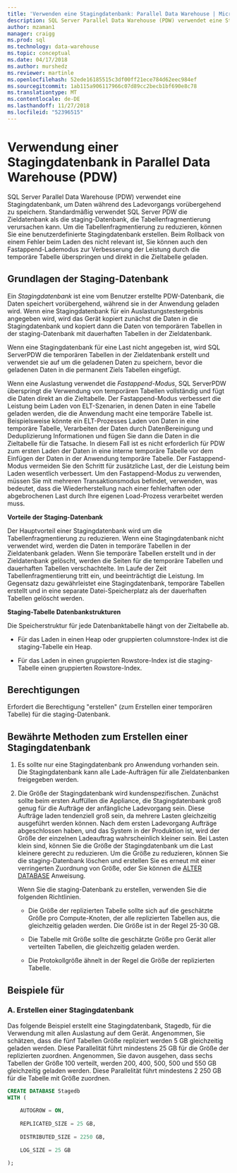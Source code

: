 ```yaml
---
title: 'Verwenden eine Stagingdatenbank: Parallel Data Warehouse | Microsoft-Dokumentation'
description: SQL Server Parallel Data Warehouse (PDW) verwendet eine Stagingdatenbank, um Daten während des Ladevorgangs vorübergehend zu speichern.
author: mzaman1
manager: craigg
ms.prod: sql
ms.technology: data-warehouse
ms.topic: conceptual
ms.date: 04/17/2018
ms.author: murshedz
ms.reviewer: martinle
ms.openlocfilehash: 52ede16185515c3df00ff21ece784d62eec984ef
ms.sourcegitcommit: 1ab115a906117966c07d89cc2becb1bf690e8c78
ms.translationtype: MT
ms.contentlocale: de-DE
ms.lasthandoff: 11/27/2018
ms.locfileid: "52396515"
---
```

# <a name="using-a-staging-database-in-parallel-data-warehouse-pdw"></a>Verwendung einer Stagingdatenbank in Parallel Data Warehouse (PDW)
SQL Server Parallel Data Warehouse (PDW) verwendet eine Stagingdatenbank, um Daten während des Ladevorgangs vorübergehend zu speichern. Standardmäßig verwendet SQL Server PDW die Zieldatenbank als die staging-Datenbank, die Tabellenfragmentierung verursachen kann. Um die Tabellenfragmentierung zu reduzieren, können Sie eine benutzerdefinierte Stagingdatenbank erstellen. Beim Rollback von einem Fehler beim Laden des nicht relevant ist, Sie können auch den Fastappend-Lademodus zur Verbesserung der Leistung durch die temporäre Tabelle überspringen und direkt in die Zieltabelle geladen.  
  
## <a name="StagingDatabase"></a>Grundlagen der Staging-Datenbank  
Ein *Stagingdatenbank* ist eine vom Benutzer erstellte PDW-Datenbank, die Daten speichert vorübergehend, während sie in der Anwendung geladen wird. Wenn eine Stagingdatenbank für ein Auslastungstestergebnis angegeben wird, wird das Gerät kopiert zunächst die Daten in die Stagingdatenbank und kopiert dann die Daten von temporären Tabellen in der staging-Datenbank mit dauerhaften Tabellen in der Zieldatenbank.  
  
Wenn eine Stagingdatenbank für eine Last nicht angegeben ist, wird SQL ServerPDW die temporären Tabellen in der Zieldatenbank erstellt und verwendet sie auf um die geladenen Daten zu speichern, bevor die geladenen Daten in die permanent Ziels Tabellen eingefügt.  
  
Wenn eine Auslastung verwendet die *Fastappend-Modus*, SQL ServerPDW überspringt die Verwendung von temporären Tabellen vollständig und fügt die Daten direkt an die Zieltabelle. Der Fastappend-Modus verbessert die Leistung beim Laden von ELT-Szenarien, in denen Daten in eine Tabelle geladen werden, die die Anwendung macht eine temporäre Tabelle ist. Beispielsweise könnte ein ELT-Prozesses Laden von Daten in eine temporäre Tabelle, Verarbeiten der Daten durch DatenBereinigung und Deduplizierung Informationen und fügen Sie dann die Daten in die Zieltabelle für die Tatsache. In diesem Fall ist es nicht erforderlich für PDW zum ersten Laden der Daten in eine interne temporäre Tabelle vor dem Einfügen der Daten in der Anwendung temporäre Tabelle. Der Fastappend-Modus vermeiden Sie den Schritt für zusätzliche Last, der die Leistung beim Laden wesentlich verbessert. Um den Fastappend-Modus zu verwenden, müssen Sie mit mehreren Transaktionsmodus befindet, verwenden, was bedeutet, dass die Wiederherstellung nach einer fehlerhaften oder abgebrochenen Last durch Ihre eigenen Load-Prozess verarbeitet werden muss.  
  
**Vorteile der Staging-Datenbank**  
  
Der Hauptvorteil einer Stagingdatenbank wird um die Tabellenfragmentierung zu reduzieren. Wenn eine Stagingdatenbank nicht verwendet wird, werden die Daten in temporäre Tabellen in der Zieldatenbank geladen. Wenn Sie temporäre Tabellen erstellt und in der Zieldatenbank gelöscht, werden die Seiten für die temporäre Tabellen und dauerhaften Tabellen verschachtelte. Im Laufe der Zeit Tabellenfragmentierung tritt ein, und beeinträchtigt die Leistung. Im Gegensatz dazu gewährleistet eine Stagingdatenbank, temporäre Tabellen erstellt und in eine separate Datei-Speicherplatz als der dauerhaften Tabellen gelöscht werden.  
  
**Staging-Tabelle Datenbankstrukturen**  
  
Die Speicherstruktur für jede Datenbanktabelle hängt von der Zieltabelle ab.  
  
-   Für das Laden in einen Heap oder gruppierten columnstore-Index ist die staging-Tabelle ein Heap.  
  
-   Für das Laden in einen gruppierten Rowstore-Index ist die staging-Tabelle einen gruppierten Rowstore-Index.  
  
## <a name="Permissions"></a>Berechtigungen  
Erfordert die Berechtigung "erstellen" (zum Erstellen einer temporären Tabelle) für die staging-Datenbank. 

<!-- MISSING LINKS

For more information, see [Grant Permissions to load data](grant-permissions-to-load-data.md).  

-->
  
## <a name="CreatingStagingDatabase"></a>Bewährte Methoden zum Erstellen einer Stagingdatenbank  
  
1.  Es sollte nur eine Stagingdatenbank pro Anwendung vorhanden sein. Die Stagingdatenbank kann alle Lade-Aufträgen für alle Zieldatenbanken freigegeben werden.  
  
2.  Die Größe der Stagingdatenbank wird kundenspezifischen. Zunächst sollte beim ersten Auffüllen die Appliance, die Stagingdatenbank groß genug für die Aufträge der anfängliche Ladevorgang sein. Diese Aufträge laden tendenziell groß sein, da mehrere Lasten gleichzeitig ausgeführt werden können. Nach dem ersten Ladevorgang Aufträge abgeschlossen haben, und das System in der Produktion ist, wird der Größe der einzelnen Ladeauftrag wahrscheinlich kleiner sein. Bei Lasten klein sind, können Sie die Größe der Stagingdatenbank um die Last kleinere gerecht zu reduzieren. Um die Größe zu reduzieren, können Sie die staging-Datenbank löschen und erstellen Sie es erneut mit einer verringerten Zuordnung von Größe, oder Sie können die [ALTER DATABASE](../t-sql/statements/alter-database-transact-sql.md?tabs=sqlpdw) Anweisung.  
  
    Wenn Sie die staging-Datenbank zu erstellen, verwenden Sie die folgenden Richtlinien.  
  
    -   Die Größe der replizierten Tabelle sollte sich auf die geschätzte Größe pro Compute-Knoten, der alle replizierten Tabellen aus, die gleichzeitig geladen werden. Die Größe ist in der Regel 25-30 GB.  
  
    -   Die Tabelle mit Größe sollte die geschätzte Größe pro Gerät aller verteilten Tabellen, die gleichzeitig geladen werden.  
  
    -   Die Protokollgröße ähnelt in der Regel die Größe der replizierten Tabelle.  
  
## <a name="Examples"></a>Beispiele für  
  
### <a name="a-create-a-staging-database"></a>A. Erstellen einer Stagingdatenbank 
Das folgende Beispiel erstellt eine Stagingdatenbank, Stagedb, für die Verwendung mit allen Auslastung auf dem Gerät. Angenommen, Sie schätzen, dass die fünf Tabellen Größe repliziert werden 5 GB gleichzeitig geladen werden. Diese Parallelität führt mindestens 25 GB für die Größe der replizierten zuordnen. Angenommen, Sie davon ausgehen, dass sechs Tabellen der Größe 100 verteilt, werden 200, 400, 500, 500 und 550 GB gleichzeitig geladen werden. Diese Parallelität führt mindestens 2 250 GB für die Tabelle mit Größe zuordnen.  
  
```sql  
CREATE DATABASE Stagedb  
WITH (  
  
    AUTOGROW = ON,  
  
    REPLICATED_SIZE = 25 GB,  
  
    DISTRIBUTED_SIZE = 2250 GB,  
  
    LOG_SIZE = 25 GB  
  
);  
```  

<!-- MISSING LINKS
 
## See Also  
[Common metadata query examples](metadata-query-examples.md)  

-->
  
